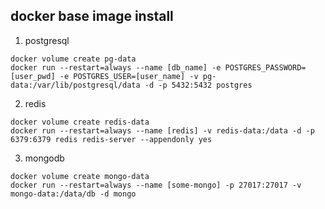 ## docker base image install

1. postgresql
```
docker volume create pg-data
docker run --restart=always --name [db_name] -e POSTGRES_PASSWORD=[user_pwd] -e POSTGRES_USER=[user_name] -v pg-data:/var/lib/postgresql/data -d -p 5432:5432 postgres
```

2. redis
```
docker volume create redis-data
docker run --restart=always --name [redis] -v redis-data:/data -d -p 6379:6379 redis redis-server --appendonly yes
```

3. mongodb
```
docker volume create mongo-data
docker run --restart=always --name [some-mongo] -p 27017:27017 -v mongo-data:/data/db -d mongo

```